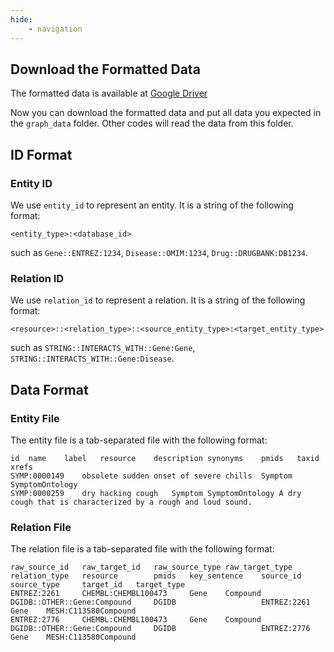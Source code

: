 ```yaml
---
hide:
	- navigation
---
```


## Download the Formatted Data

The formatted data is available at [Google Driver](https://drive.google.com/drive/folders/1DekWFRbGCmGpLHDIZsJCsWvqBYzZ-EoI?usp=sharing)

Now you can download the formatted data and put all data you expected in the `graph_data` folder. Other codes will read the data from this folder.

## ID Format

### Entity ID

We use `entity_id` to represent an entity. It is a string of the following format:

```
<entity_type>:<database_id>
```

such as `Gene::ENTREZ:1234`, `Disease::OMIM:1234`, `Drug::DRUGBANK:DB1234`.

### Relation ID

We use `relation_id` to represent a relation. It is a string of the following format:

```
<resource>::<relation_type>::<source_entity_type>:<target_entity_type>
```

such as `STRING::INTERACTS_WITH::Gene:Gene`, `STRING::INTERACTS_WITH::Gene:Disease`.

## Data Format

### Entity File

The entity file is a tab-separated file with the following format:

```
id	name	label	resource	description	synonyms	pmids	taxid	xrefs
SYMP:0000149	obsolete sudden onset of severe chills	Symptom	SymptomOntology					
SYMP:0000259	dry hacking cough	Symptom	SymptomOntology	A dry cough that is characterized by a rough and loud sound.				
```

### Relation File

The relation file is a tab-separated file with the following format:

```
raw_source_id   raw_target_id   raw_source_type raw_target_type relation_type   resource        pmids   key_sentence    source_id       source_type     target_id   target_type
ENTREZ:2261     CHEMBL:CHEMBL100473     Gene    Compound        DGIDB::OTHER::Gene:Compound     DGIDB                   ENTREZ:2261     Gene    MESH:C113580Compound
ENTREZ:2776     CHEMBL:CHEMBL100473     Gene    Compound        DGIDB::OTHER::Gene:Compound     DGIDB                   ENTREZ:2776     Gene    MESH:C113580Compound
```
